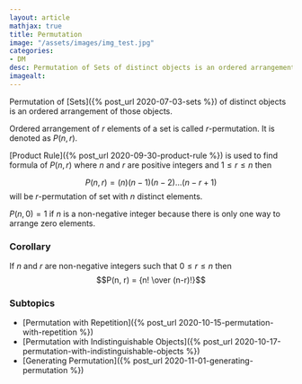 ```yaml
---
layout: article
mathjax: true
title: Permutation
image: "/assets/images/img_test.jpg"
categories:
- DM
desc: Permutation of Sets of distinct objects is an ordered arrangement of those objects. 
imagealt: 
---
```


Permutation of [Sets]({% post_url 2020-07-03-sets %}) of distinct objects is an ordered arrangement of those objects.

Ordered arrangement of $r$ elements of a set is called $r$-permutation. It is denoted as $P(n, r)$.


































































































































































































































































































































































[Product Rule]({% post_url 2020-09-30-product-rule %}) is used to find formula of $P(n, r)$ where $n$ and $r$ are positive integers and $1 \le r \le n$ then

































































































































































































































































































































































$$P(n, r) = (n)(n-1)(n-2) \dots (n-r+1)$$ will be $r$-permutation of set with $n$ distinct elements.


































































































































































































































































































































































$P(n, 0)=1$ if $n$ is a non-negative integer because there is only one way to arrange zero elements.


































































































































































































































































































































































### Corollary
If $n$ and $r$ are non-negative integers such that $0 \le r \le n$ then $$P(n, r) = {n! \over (n-r)!}$$


































































































































































































































































































































































### Subtopics
- [Permutation with Repetition]({% post_url 2020-10-15-permutation-with-repetition %})
- [Permutation with Indistinguishable Objects]({% post_url 2020-10-17-permutation-with-indistinguishable-objects %})
- [Generating Permutation]({% post_url 2020-11-01-generating-permutation %})